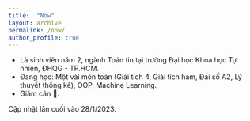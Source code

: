 ```yaml
---
title:  "Now"
layout: archive
permalink: /now/
author_profile: true
---
```


- Là sinh viên năm 2, ngành Toán tin tại trường Đại học Khoa học Tự nhiên, ĐHQG - TP.HCM.
- Đang học: Một vài môn toán (Giải tích 4, Giải tích hàm, Đại số A2, Lý thuyết thống kê), OOP, Machine Learning.
- Giảm cân 🥲.

Cập nhật lần cuối vào 28/1/2023.
